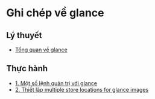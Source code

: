 # Ghi chép về glance
## Lý thuyết
- [Tổng quan về glance](./docs/overviewglance.md)

## Thực hành
- [1. Một số lệnh quản trị với glance](./docs/Command_line_glance.md)
- [2. Thiết lập multiple store locations for glance images](./docs/Multi_store_locations.md)